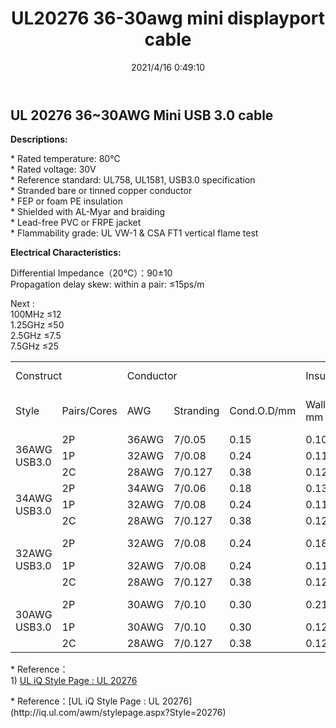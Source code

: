 ﻿---
layout: post 
title: UL20276 36-30awg mini displayport cable
is_home: true
tags: U30
categories: wire-cable
overview: 
series: U30
part_number: 6-20276-02
thumb_img: 
small_img: static/202105/493-20210603.jpg
date: 2021/4/16 0:49:10
---


  <h2>UL 20276 36~30AWG Mini USB 3.0 cable </h2>
  <p><strong>Descriptions:</strong></p>
  <p>* Rated temperature: 80℃<br />
    * Rated voltage: 30V<br />
    * Reference standard: UL758, UL1581, USB3.0 specification<br />
    * Stranded bare or tinned copper conductor<br />
    * FEP or foam PE insulation<br />
    * Shielded with AL-Myar and braiding<br />
    * Lead-free PVC or FRPE jacket<br />
    * Flammability grade: UL VW-1 & CSA FT1 vertical flame test </p>
  <p><strong>Electrical Characteristics: </strong></p>
<p>Differential Impedance（20℃）：90±10<br />
  Propagation delay skew: within a pair: ≤15ps/m</p>
<p>Next : <br />
  100MHz ≤12<br />
  1.25GHz ≤50<br />
  2.5GHz ≤7.5<br />
  7.5GHz ≤25</p>

<div class="table-responsive">
<table  class="table table-bordered table-hover table-condensed">
  <tr>
    <td colspan="2">Construct</td>
    <td colspan="3">Conductor</td>
    <td colspan="3">Insulation</td>
    <td colspan="2">Inner Sheilded </td>
    <td colspan="2">Outer Sheilded </td>
    <td colspan="2">Jacket</td>
  </tr>
  <tr>
    <td>Style</td>
    <td>Pairs/Cores</td>
    <td>AWG</td>
    <td>Stranding</td>
    <td>Cond.O.D/mm</td>
    <td>Wall/
    mm</td>
    <td>Material</td>
    <td>Insu. O.D. </td>
    <td>Drain Wire </td>
    <td>Al-Mayr</td>
    <td>Al-Mayr</td>
    <td>Sheilded/Spiral</td>
    <td>Wall /
      mm</td>
    <td>O.D. 
    mm</td>
  </tr>
  <tr>
    <td rowspan="3">36AWG<br />
      USB3.0</td>
    <td>2P</td>
    <td>36AWG</td>
    <td>7/0.05</td>
    <td>0.15</td>
    <td>0.10</td>
    <td>FEP</td>
    <td>0.36</td>
    <td>7/0.05</td>
    <td>Y</td>
    <td rowspan="3">Y</td>
    <td rowspan="3">16/8/0.06</td>
    <td rowspan="3">0.51</td>
    <td rowspan="3">3.30</td>
  </tr>
  <tr>
    <td>1P</td>
    <td>32AWG</td>
    <td>7/0.08</td>
    <td>0.24</td>
    <td>0.11</td>
    <td>HD-PE</td>
    <td>0.46</td>
    <td> </td>
    <td> </td>
  </tr>
  <tr>
    <td>2C</td>
    <td>28AWG</td>
    <td>7/0.127</td>
    <td>0.38</td>
    <td>0.12</td>
    <td>HD-PE</td>
    <td>0.63</td>
    <td> </td>
    <td> </td>
  </tr>
  <tr>
    <td rowspan="3">34AWG<br />
USB3.0</td>
    <td>2P</td>
    <td>34AWG</td>
    <td>7/0.06</td>
    <td>0.18</td>
    <td>0.13</td>
    <td>FEP</td>
    <td>0.44</td>
    <td>7/0.06</td>
    <td>Y</td>
    <td rowspan="3">Y</td>
    <td rowspan="3">16/8/0.06</td>
    <td rowspan="3">0.51</td>
    <td rowspan="3">3.60</td>
  </tr>
  <tr>
    <td>1P</td>
    <td>32AWG</td>
    <td>7/0.08</td>
    <td>0.24</td>
    <td>0.11</td>
    <td>HD-PE</td>
    <td>0.46</td>
    <td> </td>
    <td> </td>
  </tr>
  <tr>
    <td>2C</td>
    <td>28AWG</td>
    <td>7/0.127</td>
    <td>0.38</td>
    <td>0.12</td>
    <td>HD-PE</td>
    <td>0.63</td>
    <td> </td>
    <td> </td>
  </tr>
  <tr>
    <td rowspan="3">32AWG<br />
USB3.0</td>
    <td>2P</td>
    <td>32AWG</td>
    <td>7/0.08</td>
    <td>0.24</td>
    <td>0.18</td>
    <td>FOAM-PE</td>
    <td>0.60</td>
    <td>7/0.08</td>
    <td>Y</td>
    <td rowspan="3">Y</td>
    <td rowspan="3">16/8/0.08</td>
    <td rowspan="3">0.51</td>
    <td rowspan="3">4.10</td>
  </tr>
  <tr>
    <td>1P</td>
    <td>32AWG</td>
    <td>7/0.08</td>
    <td>0.24</td>
    <td>0.11</td>
    <td>HD-PE</td>
    <td>0.46</td>
    <td> </td>
    <td> </td>
  </tr>
  <tr>
    <td>2C</td>
    <td>28AWG</td>
    <td>7/0.127</td>
    <td>0.38</td>
    <td>0.12</td>
    <td>HD-PE</td>
    <td>0.63</td>
    <td> </td>
    <td> </td>
  </tr>
  <tr>
    <td rowspan="3">30AWG<br />
USB3.0</td>
    <td>2P</td>
    <td>30AWG</td>
    <td>7/0.10</td>
    <td>0.30</td>
    <td>0.21</td>
    <td>FOAM-PE</td>
    <td>0.72</td>
    <td>7/0.10</td>
    <td>Y</td>
    <td rowspan="3">Y</td>
    <td rowspan="3">16/6/0.10</td>
    <td rowspan="3">0.51</td>
    <td rowspan="3">4.50</td>
  </tr>
  <tr>
    <td>1P</td>
    <td>30AWG</td>
    <td>7/0.10</td>
    <td>0.30</td>
    <td>0.12</td>
    <td>HD-PE</td>
    <td>0.55</td>
    <td> </td>
    <td> </td>
  </tr>
  <tr>
    <td>2C</td>
    <td>28AWG</td>
    <td>7/0.127</td>
    <td>0.38</td>
    <td>0.12</td>
    <td>HD-PE</td>
    <td>0.63</td>
    <td> </td>
    <td> </td>
  </tr>
</table>
</div>

<p>* Reference：<br />
  1)  <a href="http://iq.ul.com/awm/stylepage.aspx?Style=20276" target="_blank">UL iQ Style Page : UL 20276 </a></p>
* Reference：[UL iQ Style Page : UL 20276](http://iq.ul.com/awm/stylepage.aspx?Style=20276)
